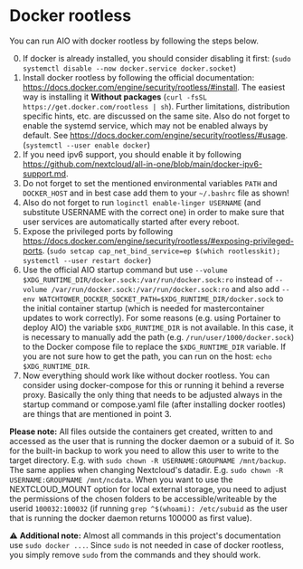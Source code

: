 # Docker rootless

You can run AIO with docker rootless by following the steps below.

0. If docker is already installed, you should consider disabling it first: (`sudo systemctl disable --now docker.service docker.socket`)
1. Install docker rootless by following the official documentation: https://docs.docker.com/engine/security/rootless/#install. The easiest way is installing it **Without packages** (`curl -fsSL https://get.docker.com/rootless | sh`). Further limitations, distribution specific hints, etc. are discussed on the same site. Also do not forget to enable the systemd service, which may not be enabled always by default. See https://docs.docker.com/engine/security/rootless/#usage. (`systemctl --user enable docker`)
1. If you need ipv6 support, you should enable it by following https://github.com/nextcloud/all-in-one/blob/main/docker-ipv6-support.md.
1. Do not forget to set the mentioned environmental variables `PATH` and `DOCKER_HOST` and in best case add them to your `~/.bashrc` file as shown!
1. Also do not forget to run `loginctl enable-linger USERNAME` (and substitute USERNAME with the correct one) in order to make sure that user services are automatically started after every reboot.
1. Expose the privileged ports by following https://docs.docker.com/engine/security/rootless/#exposing-privileged-ports. (`sudo setcap cap_net_bind_service=ep $(which rootlesskit); systemctl --user restart docker`)
1. Use the official AIO startup command but use `--volume $XDG_RUNTIME_DIR/docker.sock:/var/run/docker.sock:ro` instead of `--volume /var/run/docker.sock:/var/run/docker.sock:ro` and also add `--env WATCHTOWER_DOCKER_SOCKET_PATH=$XDG_RUNTIME_DIR/docker.sock` to the initial container startup (which is needed for mastercontainer updates to work correctly). For some reasons (e.g. using Portainer to deploy AIO) the variable `$XDG_RUNTIME_DIR` is not available. In this case, it is necessary to manually add the path (e.g. `/run/user/1000/docker.sock`) to the Docker compose file to replace the `$XDG_RUNTIME_DIR` variable. If you are not sure how to get the path, you can run on the host: `echo $XDG_RUNTIME_DIR`.
1. Now everything should work like without docker rootless. You can consider using docker-compose for this or running it behind a reverse proxy. Basically the only thing that needs to be adjusted always in the startup command or compose.yaml file (after installing docker rootles) are things that are mentioned in point 3.

**Please note:** All files outside the containers get created, written to and accessed as the user that is running the docker daemon or a subuid of it. So for the built-in backup to work you need to allow this user to write to the target directory. E.g. with `sudo chown -R USERNAME:GROUPNAME /mnt/backup`. The same applies when changing Nextcloud's datadir. E.g. `sudo chown -R USERNAME:GROUPNAME /mnt/ncdata`. When you want to use the NEXTCLOUD_MOUNT option for local external storage, you need to adjust the permissions of the chosen folders to be accessible/writeable by the userid `100032:100032` (if running `grep ^$(whoami): /etc/subuid` as the user that is running the docker daemon returns 100000 as first value). 

⚠️ **Additional note:** Almost all commands in this project's documentation use `sudo docker ...`. Since `sudo` is not needed in case of docker rootless, you simply remove `sudo` from the commands and they should work. 
